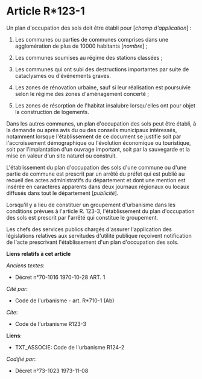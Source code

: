# Article R*123-1

Un plan d'occupation des sols doit être établi pour [*champ d'application*] :

1. Les communes ou parties de communes comprises dans une agglomération de plus de 10000 habitants [*nombre*] ;

2. Les communes soumises au régime des stations classées ;

3. Les communes qui ont subi des destructions importantes par suite de cataclysmes ou d'événements graves.

4. Les zones de rénovation urbaine, sauf si leur réalisation est poursuivie selon le régime des zones d'aménagement
concerté ;

5. Les zones de résorption de l'habitat insalubre lorsqu'elles ont pour objet la construction de logements.

Dans les autres communes, un plan d'occupation des sols peut être établi, à la demande ou après avis du ou des conseils
municipaux intéressés, notamment lorsque l'établissement de ce document se justifie soit par l'accroissement démographique ou
l'évolution économique ou touristique, soit par l'implantation d'un ouvrage important, soit par la sauvegarde et la mise en
valeur d'un site naturel ou construit.

L'établissement du plan d'occupation des sols d'une commune ou d'une partie de commune est prescrit par un arrêté du préfet
qui est publié au recueil des actes administratifs du département et dont une mention est insérée en caractères apparents
dans deux journaux régionaux ou locaux diffusés dans tout le département [*publicité*].

Lorsqu'il y a lieu de constituer un groupement d'urbanisme dans les conditions prévues à l'article R. 123-3, l'établissement
du plan d'occupation des sols est prescrit par l'arrêté qui constitue le groupement.

Les chefs des services publics chargés d'assurer l'application des législations relatives aux servitudes d'utilité publique
reçoivent notification de l'acte prescrivant l'établissement d'un plan d'occupation des sols.

**Liens relatifs à cet article**

_Anciens textes_:

  - Décret n°70-1016 1970-10-28 ART. 1

_Cité par_:

  - Code de l'urbanisme - art. R*710-1 (Ab)

_Cite_:

  - Code de l'urbanisme R123-3

**Liens**:

  - TXT_ASSOCIE: Code de l'urbanisme R124-2

_Codifié par_:

  - Décret n°73-1023 1973-11-08
